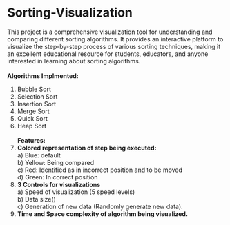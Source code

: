 # Sorting-Visualization
This project is a comprehensive visualization tool for understanding and comparing different sorting algorithms. It provides an interactive platform to visualize the step-by-step process of various sorting techniques, making it an excellent educational resource for students, educators, and anyone interested in learning about sorting algorithms.
<br><br>
<b>Algorithms Implmented: </b><br>
1) Bubble Sort <br>
2) Selection Sort <br>
3) Insertion Sort <br>
4) Merge Sort <br>
5) Quick Sort <br>
6) Heap Sort
<br><br>
<b>Features: </b><br>
1) <b>Colored representation of step being executed: <br></b>
	a) Blue: default <br>
	b) Yellow: Being compared <br>
	c) Red: Identified as in incorrect position and to be moved <br>
	d) Green: In correct position <br>
2) <b>3 Controls for visualizations</b><br>
	a) Speed of visualization (5 speed levels)<br>
	b) Data size()<br>
	c) Generation of new data (Randomly generate new data).<br>
3) <b>Time and Space complexity of algorithm being visualized.</b>
